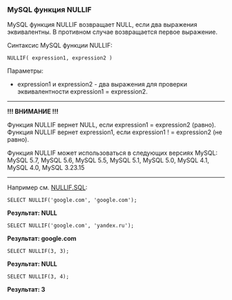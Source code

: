 ### MySQL функция NULLIF

MySQL функция NULLIF возвращает NULL, если два выражения эквивалентны. 
В противном случае возвращается первое выражение.

Синтаксис MySQL функции NULLIF:

    NULLIF( expression1, expression2 )

Параметры:
- expression1 и expression2 - два выражения для проверки эквивалентности 
                              expression1 = expression2.

---
**!!! ВНИМАНИЕ !!!**

Функция NULLIF вернет NULL, если expression1 = expression2 (равно).
Функция NULLIF вернет expression1, если expression1 ! = expression2 (не равно).

Функция NULLIF может использоваться в следующих версиях MySQL:
MySQL 5.7, MySQL 5.6, MySQL 5.5, MySQL 5.1, MySQL 5.0, MySQL 4.1, MySQL 4.0, MySQL 3.23.15

---
Например см. [NULLIF.SQL](./MySQL/NULLIF.sql):

    SELECT NULLIF('google.com', 'google.com');

**Результат:   NULL**                      

    SELECT NULLIF('google.com', 'yandex.ru');

**Результат:   google.com**

    SELECT NULLIF(3, 3);

**Результат:   NULL**

    SELECT NULLIF(3, 4);

**Результат:   3**
